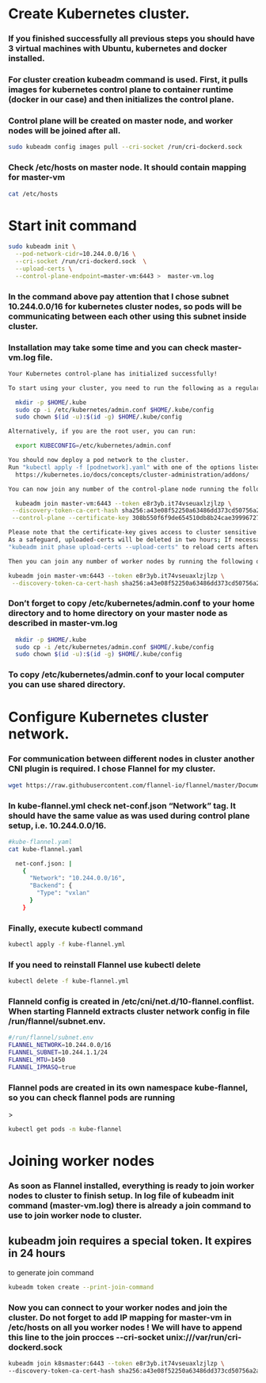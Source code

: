 # Create Kubernetes cluster.

<h3>If you finished successfully all previous steps you should have 3 virtual machines with Ubuntu, kubernetes and docker installed.</h3>
<h3>For cluster creation kubeadm command is used. First, it pulls images for kubernetes control plane to container runtime (docker in our case) and then initializes the control plane.<h3>

<h3>Control plane will be created on master node, and worker nodes will be joined after all.</h3>

```sh
sudo kubeadm config images pull --cri-socket /run/cri-dockerd.sock
```

<h3>Check /etc/hosts on master node. It should contain mapping for master-vm</h3>

```sh
cat /etc/hosts
```

# Start init command

```sh
sudo kubeadm init \
  --pod-network-cidr=10.244.0.0/16 \
  --cri-socket /run/cri-dockerd.sock  \
  --upload-certs \
  --control-plane-endpoint=master-vm:6443 >  master-vm.log
```

<h3>In the command above pay attention that I chose subnet 10.244.0.0/16 for kubernetes cluster nodes, so pods will be communicating between each other using this subnet inside cluster.</h3>

<h3>Installation may take some time and you can check master-vm.log file.</h3>

```sh
Your Kubernetes control-plane has initialized successfully!

To start using your cluster, you need to run the following as a regular user:

  mkdir -p $HOME/.kube
  sudo cp -i /etc/kubernetes/admin.conf $HOME/.kube/config
  sudo chown $(id -u):$(id -g) $HOME/.kube/config

Alternatively, if you are the root user, you can run:

  export KUBECONFIG=/etc/kubernetes/admin.conf

You should now deploy a pod network to the cluster.
Run "kubectl apply -f [podnetwork].yaml" with one of the options listed at:
  https://kubernetes.io/docs/concepts/cluster-administration/addons/

You can now join any number of the control-plane node running the following command on each as root:

  kubeadm join master-vm:6443 --token e8r3yb.it74vseuaxlzjlzp \
 --discovery-token-ca-cert-hash sha256:a43e08f52250a63486dd373cd50756a2ac0e90b62fbf0031a5e386f3d7e4f816 \
 --control-plane --certificate-key 308b550f6f9de654510db8b24cae39996727f70097ec8b9736a793a45573a7ed

Please note that the certificate-key gives access to cluster sensitive data, keep it secret!
As a safeguard, uploaded-certs will be deleted in two hours; If necessary, you can use
"kubeadm init phase upload-certs --upload-certs" to reload certs afterward.

Then you can join any number of worker nodes by running the following on each as root:

kubeadm join master-vm:6443 --token e8r3yb.it74vseuaxlzjlzp \
 --discovery-token-ca-cert-hash sha256:a43e08f52250a63486dd373cd50756a2ac0e90b62fbf0031a5e386f3d7e4f816
```

<h3>Don’t forget to copy /etc/kubernetes/admin.conf to your home directory and to home directory on your master node as described in master-vm.log</h3>

```sh
  mkdir -p $HOME/.kube
  sudo cp -i /etc/kubernetes/admin.conf $HOME/.kube/config
  sudo chown $(id -u):$(id -g) $HOME/.kube/config
```
<h3>To copy /etc/kubernetes/admin.conf to your local computer you can use shared directory.</h3>

# Configure Kubernetes cluster network.
<h3>For communication between different nodes in cluster another CNI plugin is required. I chose Flannel for my cluster.</h3>

```sh
wget https://raw.githubusercontent.com/flannel-io/flannel/master/Documentation/kube-flannel.yml

```
<h3>In kube-flannel.yml check net-conf.json “Network” tag. It should have the same value as was used during control plane setup, i.e. 10.244.0.0/16.</h3>

```sh
#kube-flannel.yaml
cat kube-flannel.yaml

  net-conf.json: |
    {
      "Network": "10.244.0.0/16",
      "Backend": {
        "Type": "vxlan"
      }
    }
```

<h3>Finally, execute kubectl command</h3>

```sh
kubectl apply -f kube-flannel.yml
```
<h3>If you need to reinstall Flannel use kubectl delete</h3>

```sh
kubectl delete -f kube-flannel.yml
```

<h3>Flanneld config is created in /etc/cni/net.d/10-flannel.conflist.
When starting Flanneld extracts cluster network config in file /run/flannel/subnet.env.</h3>

```sh
#/run/flannel/subnet.env
FLANNEL_NETWORK=10.244.0.0/16
FLANNEL_SUBNET=10.244.1.1/24
FLANNEL_MTU=1450
FLANNEL_IPMASQ=true
```

<h3>Flannel pods are created in its own namespace kube-flannel, so you can check flannel pods are running</h3>>

```sh
kubectl get pods -n kube-flannel
```

# Joining worker nodes

<h3>As soon as Flannel installed, everything is ready to join worker nodes to cluster to finish setup.
In log file of kubeadm init command (master-vm.log) there is already a join command to use to join worker node to cluster.</h3>

<h2>kubeadm join requires a special token. It expires in 24 hours</h2>
to generate join command

```sh
kubeadm token create --print-join-command
```
<h3>Now you can connect to your worker nodes and join the cluster.
Do not forget to add IP mapping for master-vm in /etc/hosts on all you worker nodes
! We will have to append this line to the join procces --cri-socket unix:///var/run/cri-dockerd.sock
</h3>


```sh
kubeadm join k8smaster:6443 --token e8r3yb.it74vseuaxlzjlzp \
--discovery-token-ca-cert-hash sha256:a43e08f52250a63486dd373cd50756a2ac0e90b62fbf0031a5e386f3d7e4f816 --cri-socket unix:///var/run/cri-dockerd.sock
```
